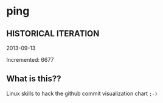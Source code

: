 # ping

## HISTORICAL ITERATION
2013-09-13

Incremented: 6677

## What is this?? 
Linux skills to hack the github commit visualization chart `;-)`
